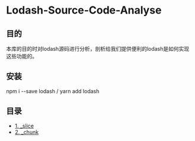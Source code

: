 # Lodash-Source-Code-Analyse

## 目的

本库的目的时对lodash源码进行分析，剖析给我们提供便利的lodash是如何实现这些功能的。

## 安装

npm i --save lodash / yarn add lodash

## 目录

- [1. _slice](https://github.com/JCHappytime/Lodash-Source-Code-Analyse/issues/1)
- [2. _chunk](https://github.com/JCHappytime/Lodash-Source-Code-Analyse/issues/2)











